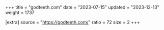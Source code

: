 +++
title = "godteeth.com"
date = "2023-07-15"
updated = "2023-12-13"
weight = 1737

[extra]
source = "https://godteeth.com/"
ratio = 72
size = 2
+++

